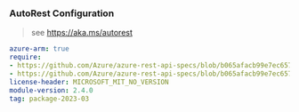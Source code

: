 ### AutoRest Configuration

> see https://aka.ms/autorest

``` yaml
azure-arm: true
require:
- https://github.com/Azure/azure-rest-api-specs/blob/b065afacb99e7ec65787383550ee233e0e02a6e6/specification/cosmos-db/resource-manager/readme.md
- https://github.com/Azure/azure-rest-api-specs/blob/b065afacb99e7ec65787383550ee233e0e02a6e6/specification/cosmos-db/resource-manager/readme.go.md
license-header: MICROSOFT_MIT_NO_VERSION
module-version: 2.4.0
tag: package-2023-03
```